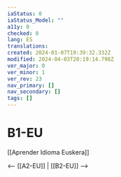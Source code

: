 ```yaml
---
iaStatus: 0
iaStatus_Model: ""
a11y: 0
checked: 0
lang: ES
translations: 
created: 2024-01-07T19:39:32.332Z
modified: 2024-04-03T20:19:14.798Z
ver_major: 0
ver_minor: 1
ver_rev: 23
nav_primary: []
nav_secondary: []
tags: []
---
```

# B1-EU

[[Aprender Idioma Euskera]]

<-- [[A2-EU]] | [[B2-EU]] -->